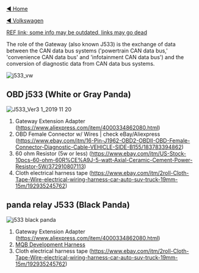 [◄ Home](https://github.com/commaai/openpilot/wiki)

[◄ Volkswagen](https://github.com/commaai/openpilot/wiki/Volkswagen)

[REF link; some info may be outdated, links may go dead](https://community.comma.ai/wiki/index.php/J533_Sniffing_Cable)

The role of the Gateway (also known J533) is the exchange of data between the CAN data bus systems ('powertrain CAN data bus,' 'convenience CAN data bus' and 'infotainment CAN data bus') and the conversion of diagnostic data from CAN data bus systems.

![j533_vw](https://user-images.githubusercontent.com/61742003/87466641-a0d8ce80-c5e4-11ea-8030-c28e031b9d5e.png)

## OBD j533 (White or Gray Panda)
![J533_Ver3 1_2019 11 20](https://user-images.githubusercontent.com/61742003/87466638-a0d8ce80-c5e4-11ea-9a8d-9346a46cb4f4.png)

1. Gateway Extension Adapter (https://www.aliexpress.com/item/4000334862080.html)
2. OBD Female Connector w/ Wires | check eBay/Aliexpress (https://www.ebay.com/itm/16-Pin-J1962-OBD2-OBDII-OBD-Female-Connector-Diagnostic-Cable-VEHICLE-SIDE-B155/183783394862)
3. 60 ohm Resistor (5w or less) (https://www.ebay.com/itm/US-Stock-10pcs-60-ohm-60R%CE%A9J-5-watt-Axial-Ceramic-Cement-Power-Resistor-5W/372910807113)
4. Cloth electrical harness tape (https://www.ebay.com/itm/2roll-Cloth-Tape-Wire-electrical-wiring-harness-car-auto-suv-truck-19mm-15m/192935245762)

## panda relay J533 (Black Panda)
![j533 black panda](https://user-images.githubusercontent.com/61742003/87491626-a3541c00-c616-11ea-8a8f-8ffdb8de9f1d.jpg)

1. Gateway Extension Adapter (https://www.aliexpress.com/item/4000334862080.html)
2. [MQB Development Harness](https://comma.ai/shop/products/comma-car-harness)
3. Cloth electrical harness tape (https://www.ebay.com/itm/2roll-Cloth-Tape-Wire-electrical-wiring-harness-car-auto-suv-truck-19mm-15m/192935245762)